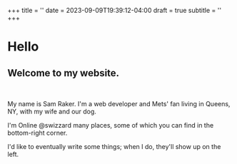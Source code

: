 +++
title = ''
date = 2023-09-09T19:39:12-04:00
draft = true
subtitle = ''
+++

# Hello

## Welcome to my website.

<br/>

My name is Sam Raker.
I'm a web developer and Mets' fan living in Queens, NY, with my wife and our dog.

I'm Online @swizzard many places, some of which you can find in the bottom-right corner.

I'd like to eventually write some things; when I do, they'll show up on the left.
